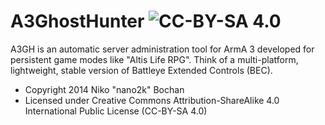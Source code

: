 A3GhostHunter ![CC-BY-SA 4.0](http://i.creativecommons.org/l/by-sa/3.0/88x31.png)
=============

A3GH is an automatic server administration tool for ArmA 3 developed for persistent game modes like "Altis Life RPG". Think of a multi-platform, lightweight, stable version of Battleye Extended Controls (BEC).

- Copyright 2014 Niko "nano2k" Bochan
- Licensed under Creative Commons Attribution-ShareAlike 4.0 International Public License (CC-BY-SA 4.0)

